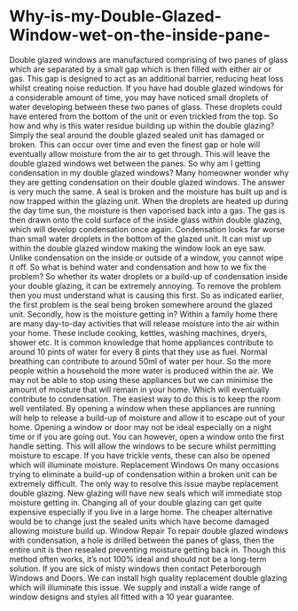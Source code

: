 # Why-is-my-Double-Glazed-Window-wet-on-the-inside-pane-
Double glazed windows are manufactured comprising of two panes of glass which are separated by a small gap which is then filled with either air or gas. This gap is designed to act as an additional barrier, reducing heat loss whilst creating noise reduction.  If you have had double glazed windows for a considerable amount of time, you may have noticed small droplets of water developing between these two panes of glass. These droplets could have entered from the bottom of the unit or even trickled from the top.  So how and why is this water residue building up within the double glazing? Simply the seal around the double glazed sealed unit has damaged or broken. This can occur over time and even the finest gap or hole will eventually allow moisture from the air to get through. This will leave the double glazed windows wet between the panes.  So why am I getting condensation in my double glazed windows?  Many homeowner wonder why they are getting condensation on their double glazed windows. The answer is very much the same. A seal is broken and the moisture has built up and is now trapped within the glazing unit.  When the droplets are heated up during the day time sun, the moisture is then vaporised back into a gas. The gas is then drawn onto the cold surface of the inside glass within double glazing, which will develop condensation once again.  Condensation looks far worse than small water droplets in the bottom of the glazed unit. It can mist up within the double glazed window making the window look an eye saw. Unlike condensation on the inside or outside of a window, you cannot wipe it off. So what is behind water and condensation and how to we fix the problem?  So whether its water droplets or a build-up of condensation inside your double glazing, it can be extremely annoying. To remove the problem then you must understand what is causing this first.  So as indicated earlier, the first problem is the seal being broken somewhere around the glazed unit. Secondly, how is the moisture getting in?  Within a family home there are many day-to-day activities that will release moisture into the air within your home. These include cooking, kettles, washing machines, dryers, shower etc. It is common knowledge that home appliances contribute to around 10 pints of water for every 8 pints that they use as fuel. Normal breathing can contribute to around 50ml of water per hour. So the more people within a household the more water is produced within the air.  We may not be able to stop using these appliances but we can minimise the amount of moisture that will remain in your home. Which will eventually contribute to condensation. The easiest way to do this is to keep the room well ventilated.  By opening a window when these appliances are running will help to release a build-up of moisture and allow it to escape out of your home.  Opening a window or door may not be ideal especially on a night time or if you are going out. You can however, open a window onto the first handle setting. This will allow the windows to be secure whilst permitting moisture to escape. If you have trickle vents, these can also be opened which will illuminate moisture. Replacement Windows  On many occasions trying to eliminate a build-up of condensation within a broken unit can be extremely difficult. The only way to resolve this issue maybe replacement double glazing. New glazing will have new seals which will immediate stop moisture getting in. Changing all of your double glazing can get quite expensive especially if you live in a large home. The cheaper alternative would be to change just the sealed units which have become damaged allowing moisture build up. Window Repair  To repair double glazed windows with condensation, a hole is drilled between the panes of glass, then the entire unit is then resealed preventing moisture getting back in.  Though this method often works, it’s not 100% ideal and should not be a long-term solution.  If you are sick of misty windows then contact Peterborough Windows and Doors. We can install high quality replacement double glazing which will illuminate this issue.  We supply and install a wide range of window designs and styles all fitted with a 10 year guarantee.
